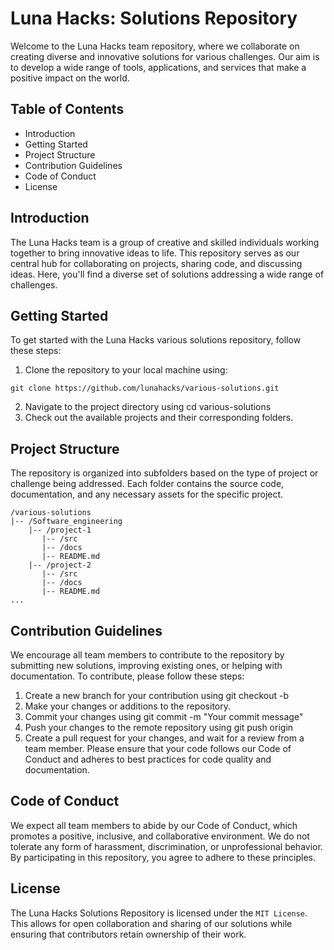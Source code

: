
# Luna Hacks: Solutions Repository
Welcome to the Luna Hacks team repository, where we collaborate on creating diverse and innovative solutions for various challenges. Our aim is to develop a wide range of tools, applications, and services that make a positive impact on the world.

## Table of Contents
- Introduction
- Getting Started
- Project Structure
- Contribution Guidelines
- Code of Conduct
- License
## Introduction
The Luna Hacks team is a group of creative and skilled individuals working together to bring innovative ideas to life. This repository serves as our central hub for collaborating on projects, sharing code, and discussing ideas. Here, you'll find a diverse set of solutions addressing a wide range of challenges.

## Getting Started
To get started with the Luna Hacks various solutions repository, follow these steps:

1. Clone the repository to your local machine using:
```
git clone https://github.com/lunahacks/various-solutions.git
```
2. Navigate to the project directory using cd various-solutions
3. Check out the available projects and their corresponding folders.
## Project Structure
The repository is organized into subfolders based on the type of project or challenge being addressed.
Each folder contains the source code, documentation, and any necessary assets for the specific project.

```
/various-solutions
|-- /Software_engineering
    |-- /project-1
       |-- /src
       |-- /docs
       |-- README.md
    |-- /project-2
       |-- /src
       |-- /docs
       |-- README.md
...
```
## Contribution Guidelines
We encourage all team members to contribute to the repository by submitting new solutions, improving existing ones, or helping with documentation. To contribute, please follow these steps:

1. Create a new branch for your contribution using git checkout -b <branch-name>
2. Make your changes or additions to the repository.
3. Commit your changes using git commit -m "Your commit message"
4. Push your changes to the remote repository using git push origin <branch-name>
5. Create a pull request for your changes, and wait for a review from a team member.
Please ensure that your code follows our Code of Conduct and adheres to best practices for code quality and documentation.

## Code of Conduct
We expect all team members to abide by our Code of Conduct, which promotes a positive, inclusive, and collaborative environment. We do not tolerate any form of harassment, discrimination, or unprofessional behavior. By participating in this repository, you agree to adhere to these principles.

## License
The Luna Hacks Solutions Repository is licensed under the `MIT License`. This allows for open collaboration and sharing of our solutions while ensuring that contributors retain ownership of their work.
